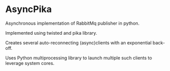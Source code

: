 # AsyncPika

Asynchronous implementation of RabbitMq publisher in python.

Implemented using twisted and pika library. 

Creates several auto-reconnecting (async)clients with an exponential back-off.

Uses Python multiprocessing library to launch multiple such clients to leverage system cores.
